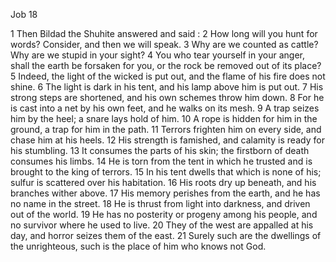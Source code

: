 Job 18

1	Then Bildad the Shuhite answered and said :
2	How long will you hunt for words? Consider, and then we will speak.
3	Why are we counted as cattle? Why are we stupid in your sight?
4	You who tear yourself in your anger, shall the earth be forsaken for you, or the rock be removed out of its place?
5	Indeed, the light of the wicked is put out, and the flame of his fire does not shine.
6	The light is dark in his tent, and his lamp above him is put out.
7	His strong steps are shortened, and his own schemes throw him down.
8	For he is cast into a net by his own feet, and he walks on its mesh.
9	A trap seizes him by the heel; a snare lays hold of him.
10	A rope is hidden for him in the ground, a trap for him in the path.
11	Terrors frighten him on every side, and chase him at his heels.
12	His strength is famished, and calamity is ready for his stumbling.
13	It consumes the parts of his skin; the firstborn of death consumes his limbs.
14	He is torn from the tent in which he trusted and is brought to the king of terrors.
15	In his tent dwells that which is none of his; sulfur is scattered over his habitation.
16	His roots dry up beneath, and his branches wither above.
17	His memory perishes from the earth, and he has no name in the street.
18	He is thrust from light into darkness, and driven out of the world.
19	He has no posterity or progeny among his people, and no survivor where he used to live.
20	They of the west are appalled at his day, and horror seizes them of the east.
21	Surely such are the dwellings of the unrighteous, such is the place of him who knows not God.

